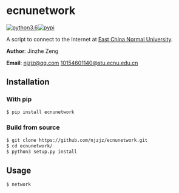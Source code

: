 # ecnunetwork
[![python3.6](https://img.shields.io/badge/python-3.6-blue.svg)](https://badge.fury.io/py/ecnunetwork)[![pypi](https://badge.fury.io/py/ecnunetwork.svg)](https://badge.fury.io/py/ecnunetwork)

A script to connect to the Internet at [East China Normal University](http://english.ecnu.edu.cn).

**Author**: Jinzhe Zeng

**Email**: njzjz@qq.com  10154601140@stu.ecnu.edu.cn

## Installation

### With pip
```sh
$ pip install ecnunetwork
```
### Build from source
```sh
$ git clone https://github.com/njzjz/ecnunetwork.git
$ cd ecnunetwork/
$ python3 setup.py install
```

## Usage
```sh
$ network
```
